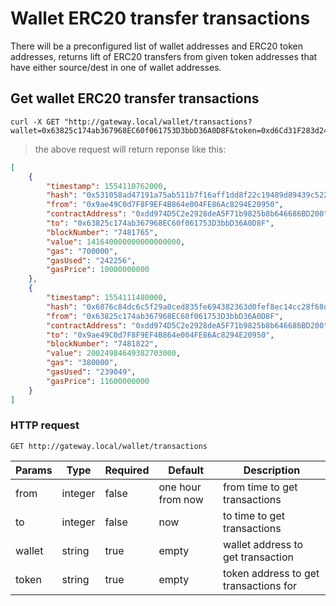 # Wallet ERC20 transfer transactions 

There will be a preconfigured list of wallet addresses and ERC20 token addresses, returns lift of ERC20 transfers from
given token addresses that have either source/dest in one of wallet addresses.

## Get wallet ERC20 transfer transactions

```shell
curl -X GET "http://gateway.local/wallet/transactions?wallet=0x63825c174ab367968EC60f061753D3bbD36A0D8F&token=0xd6Cd31F283d24cfb442cBA1Bcf42290c07C15792"
```

> the above request will return reponse like this:

```json
[
    {
        "timestamp": 1554110762000,
        "hash": "0x531058ad47191a75ab511b7f16aff1dd8f22c19489d89439c522049b730b33d8",
        "from": "0x9ae49C0d7F8F9EF4B864e004FE86Ac8294E20950",
        "contractAddress": "0xdd974D5C2e2928deA5F71b9825b8b646686BD200",
        "to": "0x63825c174ab367968EC60f061753D3bbD36A0D8F",
        "blockNumber": "7481765",
        "value": 141640000000000000000,
        "gas": "700000",
        "gasUsed": "242256",
        "gasPrice": 10000000000
    },
    {
        "timestamp": 1554111480000,
        "hash": "0x6876c84dc6c5f29a0ced835fe694382363d0fef8ec14cc28f68d3a160b34af4e",
        "from": "0x63825c174ab367968EC60f061753D3bbD36A0D8F",
        "contractAddress": "0xdd974D5C2e2928deA5F71b9825b8b646686BD200",
        "to": "0x9ae49C0d7F8F9EF4B864e004FE86Ac8294E20950",
        "blockNumber": "7481822",
        "value": 20024984649382703000,
        "gas": "380000",
        "gasUsed": "239049",
        "gasPrice": 11600000000
    }
]
```

### HTTP request

`GET http://gateway.local/wallet/transactions`

Params | Type | Required | Default | Description
------ | ---- | -------- | ------- | -----------
from | integer | false | one hour from now | from time to get transactions 
to | integer | false | now | to time to get transactions 
wallet | string | true | empty | wallet address to get transaction
token | string | true | empty | token address to get transactions for 